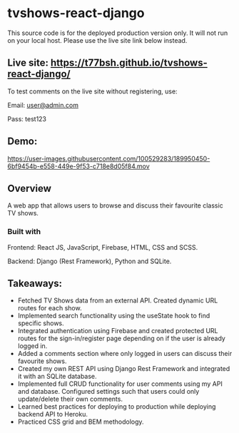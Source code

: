 # tvshows-react-django

This source code is for the deployed production version only. It will not run on your local host. Please use the live site link below instead.

## Live site: https://t77bsh.github.io/tvshows-react-django/

To test comments on the live site without registering, use:

Email: user@admin.com

Pass: test123

## Demo:

https://user-images.githubusercontent.com/100529283/189950450-6bf9454b-e558-449e-9f53-c718e8d05f84.mov


## Overview
A web app that allows users to browse and discuss their favourite classic TV shows.

### Built with
Frontend: React JS, JavaScript, Firebase, HTML, CSS and SCSS.

Backend: Django (Rest Framework), Python and SQLite.


## Takeaways: 
- Fetched TV Shows data from an external API. Created dynamic URL routes for each show.
- Implemented search functionality using the useState hook to find specific shows.
- Integrated authentication using Firebase and created protected URL routes for the sign-in/register page depending on if the user is already logged in.
- Added a comments section where only logged in users can discuss their favourite shows.
- Created my own REST API using Django Rest Framework and integrated it with an SQLite database.
- Implemented full CRUD functionality for user comments using my API and database. Configured settings such that users could only update/delete their own comments.
- Learned best practices for deploying to production while deploying backend API to Heroku.
- Practiced CSS grid and BEM methodology.

